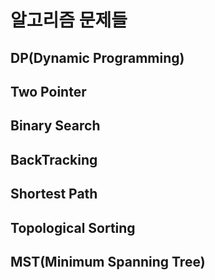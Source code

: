 # 알고리즘 문제들


## DP(Dynamic Programming)

## Two Pointer

## Binary Search

## BackTracking

## Shortest Path

## Topological Sorting

## MST(Minimum Spanning Tree)
